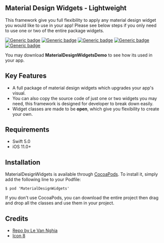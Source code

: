 

## Material Design Widgets - Lightweight
This framework give you full flexibility to apply any material design widget you would like to use in your app! Please see below steps if you only need to use one or two of the entire package widgets. 

[![Generic badge](https://img.shields.io/badge/Swift-5.0-orange.svg)](https://shields.io/) [![Generic badge](https://img.shields.io/badge/iOS-11.0+-blue.svg)](https://shields.io/)  [![Generic badge](https://img.shields.io/badge/Version-0.1.0-orange.svg)](https://shields.io/) [![Generic badge](https://img.shields.io/badge/pod-0.1.0-lightgrey.svg)](https://shields.io/) [
![Generic badge](https://img.shields.io/badge/platform-ios-green.svg)](https://shields.io/) 

You may download **MaterialDesignWidgetsDemo** to see how its used in your app. 

## Key Features
- A full package of material design widgets which upgrades your app's visual.
- You can also copy the source code of just one or two widgets you may need, this framework is designed for developer to break down easily.
- Widget classes are made to be **open**, which give you flexibility to create your own.

## Requirements
- Swift 5.0
- iOS 11.0+

## Installation

MaterialDesignWidgets is available through [CocoaPods](http://cocoapods.org). To install
it, simply add the following line to your Podfile:
```
$ pod 'MaterialDesignWidgets'
```
If you don't use CocoaPods, you can download the entire project then drag and drop all the classes and use them in your project.

## Credits
* [Repo by Le Van Nghia](https://github.com/sharad-paghadal/MaterialKit/tree/master/Source)
* [Icon 8](https://icons8.com/)